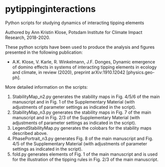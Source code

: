 # pytippinginteractions
Python scripts for studying dynamics of interacting tipping elements

Authored by Ann Kristin Klose, Potsdam Institute for Climate Impact Research, 2018-2020.

These python scripts have been used to produce the analysis and figures presented in the following publication:

* A.K. Klose, V. Karle, R. Winkelmann, J.F. Donges,
Dynamic emergence of domino effects in systems of interacting tipping elements in ecology and climate,
in review (2020),
preprint arXiv:1910.12042 [physics.geo-ph].

More detailed information on the scripts:

1) StabilityMap_n2.py generates the stability maps in Fig. 4/5/6 of the main manuscript and in Fig. 1 of the Supplementary Material (with adjustments of parameter settings as indicated in the script).
2) StabilityMap_n3.py generates the stability maps in Fig. 7 of the main manuscript and in Fig. 2/3 of the Supplementary Material (with adjustments of parameter settings as indicated in the script).
3) LegendStabilityMap.py generates the colobars for the stability maps described above.
4) PhasePortrait_n3.py generates Fig. 8 of the main manuscript and Fig. 4/5 of the Supplementary Material (with adjustments of parameter settings as indicated in the script).
5) fold.py generates elements of Fig. 1 of the main manuscript and is used for the illustration of the tipping rules in Fig. 2/3 of the main manuscript.
